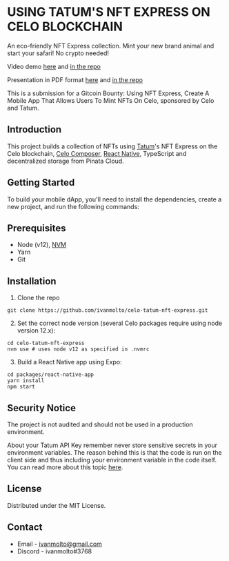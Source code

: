 # USING TATUM'S NFT EXPRESS ON CELO BLOCKCHAIN

An eco-friendly NFT Express collection.
Mint your new brand animal and start your safari! 
No crypto needed!

Video demo [here](https://ivanmolto.mypinata.cloud/ipfs/QmZKCtLNA3s6bSSmniAzh58sfnykF9ALN8KfBUWbDTBs5w) and [in the repo](https://github.com/ivanmolto/celo-tatum-nft-express/blob/main/safari-mixer.mp4)


Presentation in PDF format [here](https://ivanmolto.mypinata.cloud/ipfs/QmRS99kSYLfb3tBfwTpxMvRTGAwCEsv5koCTGkabABAcPs) and [in the repo](https://github.com/ivanmolto/celo-tatum-nft-express/blob/main/Safari-Mixer-Celo-Tatum.pdf)


This is a submission for a Gitcoin Bounty: Using NFT Express, Create A Mobile App That Allows Users To Mint NFTs On Celo, sponsored by Celo and Tatum.


## Introduction

This project builds a collection of NFTs using [Tatum](https://tatum.io)'s NFT Express on the Celo blockchain, [Celo Composer](https://github.com/celo-org/celo-composer), [React Native](https://reactnative.dev), TypeScript and decentralized storage from Pinata Cloud.


## Getting Started

To build your mobile dApp, you'll need to install the dependencies, create a new project, and run the following commands:

## Prerequisites

- Node (v12), [NVM](https://github.com/nvm-sh/nvm)
- Yarn
- Git

## Installation

1. Clone the repo

`git clone https://github.com/ivanmolto/celo-tatum-nft-express.git`


2. Set the correct node version (several Celo packages require using node version 12.x):

```
cd celo-tatum-nft-express
nvm use # uses node v12 as specified in .nvmrc
```


3. Build a React Native app using Expo:

```
cd packages/react-native-app
yarn install
npm start
```

## Security Notice

The project is not audited and should not be used in a production environment.

About your Tatum API Key remember never store sensitive secrets in your environment variables. The reason behind this is that the code is run on the client side and thus including your environment variable in the code itself.
You can read more about this topic [here](https://reactnative.dev/docs/security#storing-sensitive-info).


## License

Distributed under the MIT License.


## Contact

- Email - ivanmolto@gmail.com
- Discord - ivanmolto#3768

